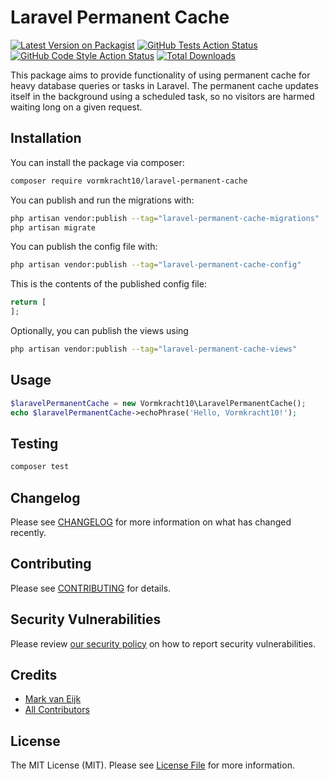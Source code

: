# Laravel Permanent Cache

[![Latest Version on Packagist](https://img.shields.io/packagist/v/vormkracht10/laravel-permanent-cache.svg?style=flat-square)](https://packagist.org/packages/vormkracht10/laravel-permanent-cache)
[![GitHub Tests Action Status](https://img.shields.io/github/actions/workflow/status/vormkracht10/laravel-permanent-cache/run-tests.yml?branch=main&label=tests&style=flat-square)](https://github.com/vormkracht10/laravel-permanent-cache/actions?query=workflow%3Arun-tests+branch%3Amain)
[![GitHub Code Style Action Status](https://img.shields.io/github/actions/workflow/status/vormkracht10/laravel-permanent-cache/fix-php-code-style-issues.yml?branch=main&label=code%20style&style=flat-square)](https://github.com/vormkracht10/laravel-permanent-cache/actions?query=workflow%3A"Fix+PHP+code+style+issues"+branch%3Amain)
[![Total Downloads](https://img.shields.io/packagist/dt/vormkracht10/laravel-permanent-cache.svg?style=flat-square)](https://packagist.org/packages/vormkracht10/laravel-permanent-cache)

This package aims to provide functionality of using permanent cache for heavy database queries or tasks in Laravel. The permanent cache updates itself in the background using a scheduled task, so no visitors are harmed waiting long on a given request.

## Installation

You can install the package via composer:

```bash
composer require vormkracht10/laravel-permanent-cache
```

You can publish and run the migrations with:

```bash
php artisan vendor:publish --tag="laravel-permanent-cache-migrations"
php artisan migrate
```

You can publish the config file with:

```bash
php artisan vendor:publish --tag="laravel-permanent-cache-config"
```

This is the contents of the published config file:

```php
return [
];
```

Optionally, you can publish the views using

```bash
php artisan vendor:publish --tag="laravel-permanent-cache-views"
```

## Usage

```php
$laravelPermanentCache = new Vormkracht10\LaravelPermanentCache();
echo $laravelPermanentCache->echoPhrase('Hello, Vormkracht10!');
```

## Testing

```bash
composer test
```

## Changelog

Please see [CHANGELOG](CHANGELOG.md) for more information on what has changed recently.

## Contributing

Please see [CONTRIBUTING](CONTRIBUTING.md) for details.

## Security Vulnerabilities

Please review [our security policy](../../security/policy) on how to report security vulnerabilities.

## Credits

- [Mark van Eijk](https://github.com/vormkracht10)
- [All Contributors](../../contributors)

## License

The MIT License (MIT). Please see [License File](LICENSE.md) for more information.

